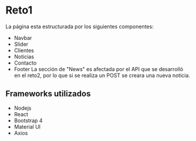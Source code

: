 # Reto1
La página esta estructurada por los siguientes componentes:
* Navbar
* Slider
* Clientes
* Noticias
* Contacto
* Footer
La sección de "News" es afectada por el API que se desarrolló en el reto2, por lo que si se realiza un POST se creara una nueva noticia.

## Frameworks utilizados
* Nodejs
* React
* Bootstrap 4
* Material UI
* Axios
